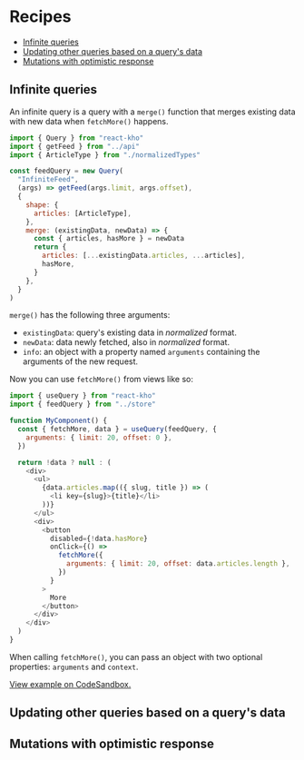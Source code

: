 # Recipes

- [Infinite queries](#infinite-queries)
- [Updating other queries based on a query's data](#updating-other-queries-based-on-a-querys-data)
- [Mutations with optimistic response](#mutations-with-optimistic-response)

## Infinite queries

An infinite query is a query with a `merge()` function that merges existing data with new data when `fetchMore()` happens.

```javascript
import { Query } from "react-kho"
import { getFeed } from "../api"
import { ArticleType } from "./normalizedTypes"

const feedQuery = new Query(
  "InfiniteFeed",
  (args) => getFeed(args.limit, args.offset),
  {
    shape: {
      articles: [ArticleType],
    },
    merge: (existingData, newData) => {
      const { articles, hasMore } = newData
      return {
        articles: [...existingData.articles, ...articles],
        hasMore,
      }
    },
  }
)
```

`merge()` has the following three arguments:

- `existingData`: query's existing data in _normalized_ format.
- `newData`: data newly fetched, also in _normalized_ format.
- `info`: an object with a property named `arguments` containing the arguments of the new request.

Now you can use `fetchMore()` from views like so:

```javascript
import { useQuery } from "react-kho"
import { feedQuery } from "../store"

function MyComponent() {
  const { fetchMore, data } = useQuery(feedQuery, {
    arguments: { limit: 20, offset: 0 },
  })

  return !data ? null : (
    <div>
      <ul>
        {data.articles.map(({ slug, title }) => (
          <li key={slug}>{title}</li>
        ))}
      </ul>
      <div>
        <button
          disabled={!data.hasMore}
          onClick={() =>
            fetchMore({
              arguments: { limit: 20, offset: data.articles.length },
            })
          }
        >
          More
        </button>
      </div>
    </div>
  )
}
```

When calling `fetchMore()`, you can pass an object with two optional properties: `arguments` and `context`.

[View example on CodeSandbox.](https://codesandbox.io/s/react-kho-infinite-query-7qmuh)

## Updating other queries based on a query's data

## Mutations with optimistic response

